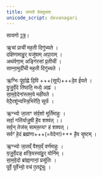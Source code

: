 ```yaml
---
title: जगतो वेदमूलता
unicode_script: devanagari
---
```


सायणो [ऽत्र](https://archive.org/stream/Anandashram_Samskrita_Granthavali_Anandashram_Sanskrit_Series/ASS_037_Taittiriya_Brahmanam_with_Sayanabhashya_Part_3_-_Narayanasastri_Godbole_1898#page/n281/mode/2up)।

ऋ॒चां प्राची॑ मह॒ती दिगु॑च्यते ।  
दक्षि॑णामाहु॒र् यजु॑षाम् अपा॒राम् ।  
अथ॑र्वणा॒म् अङ्गि॑रसां प्र॒तीची॑ ।  
साम्ना॒मुदी॑ची मह॒ती दिगु॑च्यते ।

ऋ॒ग्भिः पू॑र्वा॒ह्णे दि॒वि +++(सूर्य)+++दे॒व ई॑यते ।  
यु॒जु॒र्वे॒दे ति॑ष्ठति॒ मध्ये॒ अह्नः॑ ।  
सा॒म॒वे॒देना॑स्तम॒ये मही॑यते ।  
वेदै॒रशू॑न्यस्त्रि॒भिरे॑ति॒ सूर्यः॑ ।  

ऋ॒ग्भ्यो जा॒ताꣳ स॑र्व॒शो मूर्ति॑माहुः ।  
सर्वा॒ गति॑र्याजु॒षी है॒व शश्व॑त् ।।  
सर्व॒न् तेज॑स् सामरू॒प्यꣳ ह॑ शश्वत् ।  
सर्वꣳ॑ हे॒दं ब्रह्म॑णा+++(=वेदेन!)+++ है॒व सृ॒ष्टम् । 

ऋ॒ग्भ्यो जा॒तव्ँ वैश्य॒व्ँ वर्ण॑माहुः ।  
य॒जु॒र्वे॒दङ् क्ष॑त्रि॒यस्या॑हु॒र् योनि॑म् ।  
सा॒म॒वे॒दो ब्रा॑ह्म॒णानां॒ प्रसू॑तिः ।  
पूर्वे॒ पूर्वे॑भ्यो॒ वच॑ ए॒तदू॑चुः । 
